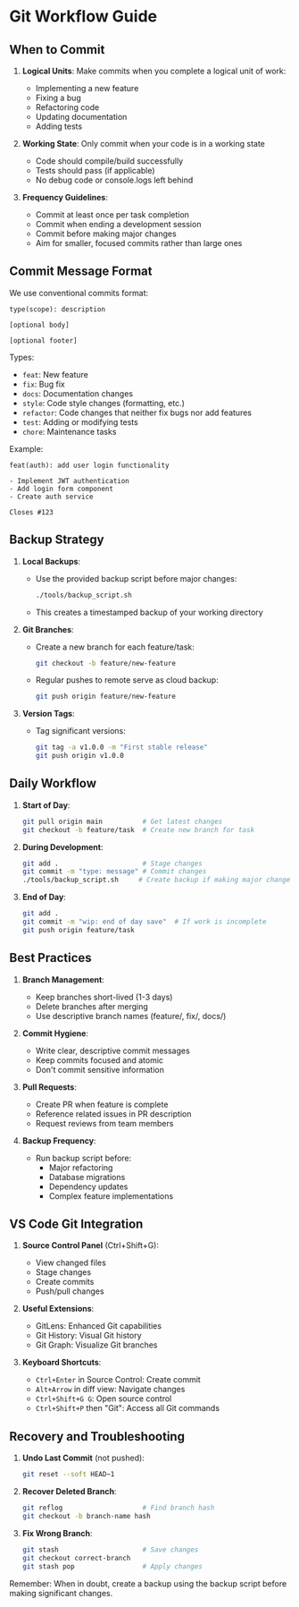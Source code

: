 # Git Workflow Guide

## When to Commit

1. **Logical Units**: Make commits when you complete a logical unit of work:
   - Implementing a new feature
   - Fixing a bug
   - Refactoring code
   - Updating documentation
   - Adding tests

2. **Working State**: Only commit when your code is in a working state
   - Code should compile/build successfully
   - Tests should pass (if applicable)
   - No debug code or console.logs left behind

3. **Frequency Guidelines**:
   - Commit at least once per task completion
   - Commit when ending a development session
   - Commit before making major changes
   - Aim for smaller, focused commits rather than large ones

## Commit Message Format

We use conventional commits format:
```
type(scope): description

[optional body]

[optional footer]
```

Types:
- `feat`: New feature
- `fix`: Bug fix
- `docs`: Documentation changes
- `style`: Code style changes (formatting, etc.)
- `refactor`: Code changes that neither fix bugs nor add features
- `test`: Adding or modifying tests
- `chore`: Maintenance tasks

Example:
```
feat(auth): add user login functionality

- Implement JWT authentication
- Add login form component
- Create auth service

Closes #123
```

## Backup Strategy

1. **Local Backups**:
   - Use the provided backup script before major changes:
     ```bash
     ./tools/backup_script.sh
     ```
   - This creates a timestamped backup of your working directory

2. **Git Branches**:
   - Create a new branch for each feature/task:
     ```bash
     git checkout -b feature/new-feature
     ```
   - Regular pushes to remote serve as cloud backup:
     ```bash
     git push origin feature/new-feature
     ```

3. **Version Tags**:
   - Tag significant versions:
     ```bash
     git tag -a v1.0.0 -m "First stable release"
     git push origin v1.0.0
     ```

## Daily Workflow

1. **Start of Day**:
   ```bash
   git pull origin main          # Get latest changes
   git checkout -b feature/task  # Create new branch for task
   ```

2. **During Development**:
   ```bash
   git add .                     # Stage changes
   git commit -m "type: message" # Commit changes
   ./tools/backup_script.sh     # Create backup if making major changes
   ```

3. **End of Day**:
   ```bash
   git add .
   git commit -m "wip: end of day save"  # If work is incomplete
   git push origin feature/task
   ```

## Best Practices

1. **Branch Management**:
   - Keep branches short-lived (1-3 days)
   - Delete branches after merging
   - Use descriptive branch names (feature/, fix/, docs/)

2. **Commit Hygiene**:
   - Write clear, descriptive commit messages
   - Keep commits focused and atomic
   - Don't commit sensitive information

3. **Pull Requests**:
   - Create PR when feature is complete
   - Reference related issues in PR description
   - Request reviews from team members

4. **Backup Frequency**:
   - Run backup script before:
     - Major refactoring
     - Database migrations
     - Dependency updates
     - Complex feature implementations

## VS Code Git Integration

1. **Source Control Panel** (Ctrl+Shift+G):
   - View changed files
   - Stage changes
   - Create commits
   - Push/pull changes

2. **Useful Extensions**:
   - GitLens: Enhanced Git capabilities
   - Git History: Visual Git history
   - Git Graph: Visualize Git branches

3. **Keyboard Shortcuts**:
   - `Ctrl+Enter` in Source Control: Create commit
   - `Alt+Arrow` in diff view: Navigate changes
   - `Ctrl+Shift+G G`: Open source control
   - `Ctrl+Shift+P` then "Git": Access all Git commands

## Recovery and Troubleshooting

1. **Undo Last Commit** (not pushed):
   ```bash
   git reset --soft HEAD~1
   ```

2. **Recover Deleted Branch**:
   ```bash
   git reflog                    # Find branch hash
   git checkout -b branch-name hash
   ```

3. **Fix Wrong Branch**:
   ```bash
   git stash                     # Save changes
   git checkout correct-branch
   git stash pop                 # Apply changes
   ```

Remember: When in doubt, create a backup using the backup script before making significant changes.

